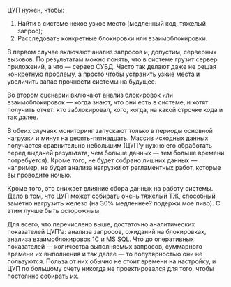 ﻿ЦУП нужен, чтобы:

1. Найти в системе некое узкое место (медленный код, тяжелый запрос);</li>
2. Расследовать конкретные блокировки или взаимоблокировки.

В первом случае включают анализ запросов и, допустим, серверных вызовов. По результатам можно понять, что в системе грузит сервер приложений, а что — сервер СУБД. Часто так делают даже не решая конкретную проблему, а просто чтобы устранить узкие места и увеличить запас прочности системы на будущее.

Во втором сценарии включают анализ блокировок или взаимоблокировок — когда знают, что они есть в системе, и хотят получить отчет: кто заблокировал, кого, когда, на какой строчке кода и так далее.

В обеих случаях мониторинг запускают только в периоды основной нагрузки и минут на десять-пятнадцать. Массив исходных данных получается сравнительно небольшим (ЦУП'у нужно его обработать перед выдачей результата, чем больше данных — тем больше времени потребуется). Кроме того, не будет собрано лишних данных — например, не будет анализа нагрузки от регламентных работ, которые вы проводите ночью.

Кроме того, это снижает влияние сбора данных на работу системы. Дело в том, что ЦУП может собирать очень тяжелый ТЖ, способный заметно нагрузить железо (на 30% медленнее? подержи мое пиво). С этим лучше быть осторожным.

Для всего, что перечислено выше, достаточно аналитических показателей ЦУП'а: анализа запросов, ожиданий на блокировках, анализа взаимоблокировок 1С и MS SQL. Что до оперативных показателей — количества выполняемых запросов, суммарного времени их выполнения и так далее — то популярностью они не пользуются. Польза от них обычно не стоит времени на настройку, и ЦУП по большому счету никогда не проектировался для того, чтобы постоянно собирать их.